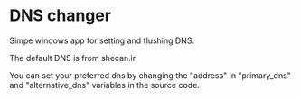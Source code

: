 # DNS changer

Simpe windows app for setting and flushing DNS.

The default DNS is from shecan.ir

You can set your preferred dns by changing the "address" in "primary_dns" and "alternative_dns" variables in the source code.
